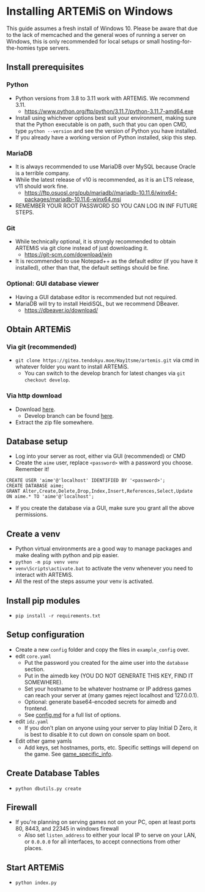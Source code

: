 # Installing ARTEMiS on Windows
This guide assumes a fresh install of Windows 10. Please be aware that due to the lack of memcached and the general woes of running a server on Windows, this is only recommended for local setups or small hosting-for-the-homies type servers.

## Install prerequisites
### Python
- Python versions from 3.8 to 3.11 work with ARTEMiS. We recommend 3.11.
    - https://www.python.org/ftp/python/3.11.7/python-3.11.7-amd64.exe
- Install using whichever options best suit your environment, making sure that the Python executable is on path, such that you can open CMD, type `python --version` and see the version of Python you have installed.
- If you already have a working version of Python installed, skip this step.

### MariaDB
- It is always recommended to use MariaDB over MySQL because Oracle is a terrible company.
- While the latest release of v10 is recommended, as it is an LTS release, v11 should work fine.
    - https://ftp.osuosl.org/pub/mariadb//mariadb-10.11.6/winx64-packages/mariadb-10.11.6-winx64.msi
- REMEMBER YOUR ROOT PASSWORD SO YOU CAN LOG IN INF FUTURE STEPS.

### Git
- While technically optional, it is strongly recommended to obtain ARTEMiS via git clone instead of just downloading it.
    - https://git-scm.com/download/win
- It is recommended to use Notepad++ as the default editor (if you have it installed), other than that, the default settings should be fine.

### Optional: GUI database viewer
- Having a GUI database editor is recommended but not required.
- MariaDB will try to install HeidiSQL, but we recommend DBeaver.
    - https://dbeaver.io/download/

## Obtain ARTEMiS
### Via git (recommended)
- `git clone https://gitea.tendokyu.moe/Hay1tsme/artemis.git` via cmd in whatever folder you want to install ARTEMiS.
    - You can switch to the develop branch for latest changes via `git checkout develop`.

### Via http download
- Download [here](https://gitea.tendokyu.moe/Hay1tsme/artemis/archive/master.zip).
    - Develop branch can be found [here](https://gitea.tendokyu.moe/Hay1tsme/artemis/archive/develop.zip).
- Extract the zip file somewhere.

## Database setup
- Log into your server as root, either via GUI (recommended) or CMD
- Create the `aime` user, replace `<password>` with a password you choose. Remember it!
```
CREATE USER 'aime'@'localhost' IDENTIFIED BY '<password>';
CREATE DATABASE aime;
GRANT Alter,Create,Delete,Drop,Index,Insert,References,Select,Update ON aime.* TO 'aime'@'localhost';
```
- If you create the database via a GUI, make sure you grant all the above permissions.

## Create a venv
- Python virtual environments are a good way to manage packages and make dealing with python and pip easier.
- `python -m pip venv venv`
- `venv\Scripts\activate.bat` to activate the venv whenever you need to interact with ARTEMiS.
- All the rest of the steps assume your venv is activated.

## Install pip modules
- `pip install -r requirements.txt`

## Setup configuration
- Create a new `config` folder and copy the files in `example_config` over.
- edit `core.yaml`
    - Put the password you created for the aime user into the `database` section.
    - Put in the aimedb key (YOU DO NOT GENERATE THIS KEY, FIND IT SOMEWHERE).
    - Set your hostname to be whatever hostname or IP address games can reach your server at (many games reject localhost and 127.0.0.1).
    - Optional: generate base64-encoded secrets for aimedb and frontend.
    - See [config.md](docs/config.md) for a full list of options.
- edit `idz.yaml`
    - If you don't plan on anyone using your server to play Initial D Zero, it is best to disable it to cut down on console spam on boot.
- Edit other game yamls
    - Add keys, set hostnames, ports, etc. Specific settings will depend on the game. See [game_specific_info](docs/game_specific_info.md).

## Create Database Tables
- `python dbutils.py create`

## Firewall
- If you're planning on serving games not on your PC, open at least ports 80, 8443, and 22345 in windows firewall
    - Also set `listen_address` to either your local IP to serve on your LAN, or `0.0.0.0` for all interfaces, to accept connections from other places.

## Start ARTEMiS
- `python index.py`
